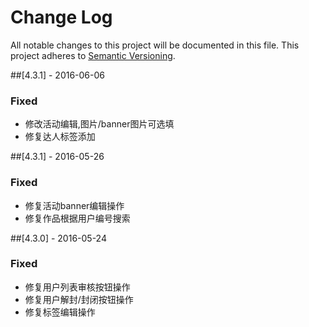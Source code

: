 # Change Log
All notable changes to this project will be documented in this file.
This project adheres to [Semantic Versioning](http://semver.org/).


##[4.3.1] - 2016-06-06
### Fixed
- 修改活动编辑,图片/banner图片可选填
- 修复达人标签添加

##[4.3.1] - 2016-05-26
### Fixed
- 修复活动banner编辑操作
- 修复作品根据用户编号搜索

##[4.3.0] - 2016-05-24
### Fixed
- 修复用户列表审核按钮操作
- 修复用户解封/封闭按钮操作
- 修复标签编辑操作

